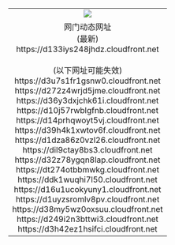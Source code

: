 ﻿<table>
  <tr></tr>
  <tr><td colspan=2 align=center><img src="https://d133iys248jhdz.cloudfront.net/Up/oGate.jpg" /></td></tr>
  <tr><td colspan=2 align=center>网门动态网址<br/>(最新)
<br>https://d133iys248jhdz.cloudfront.net
<br/><br/>(以下网址可能失效)
<br>https://d3u7s1fr1gsnw0.cloudfront.net
<br>https://d272z4wrjd5jme.cloudfront.net
<br>https://d36y3dxjchk61i.cloudfront.net
<br>https://d10j57rwblgfnb.cloudfront.net
<br>https://d14prhqwoyt5vj.cloudfront.net
<br>https://d39h4k1xwtov6f.cloudfront.net
<br>https://d1dza86z0vzl26.cloudfront.net
<br>https://dil9ctay8bs3.cloudfront.net
<br>https://d32z78ygqn8lap.cloudfront.net
<br>https://dt274otbbmwkg.cloudfront.net
<br>https://ddk1wuqhi7l50.cloudfront.net
<br>https://d16u1ucokyuny1.cloudfront.net
<br>https://d1uyzsromlv8pv.cloudfront.net
<br>https://d38my5wz0oxsuu.cloudfront.net
<br>https://d249i2n3bttwi3.cloudfront.net
<br>https://d3h42ez1hsifci.cloudfront.net
    </td>
  </tr>
</table>
